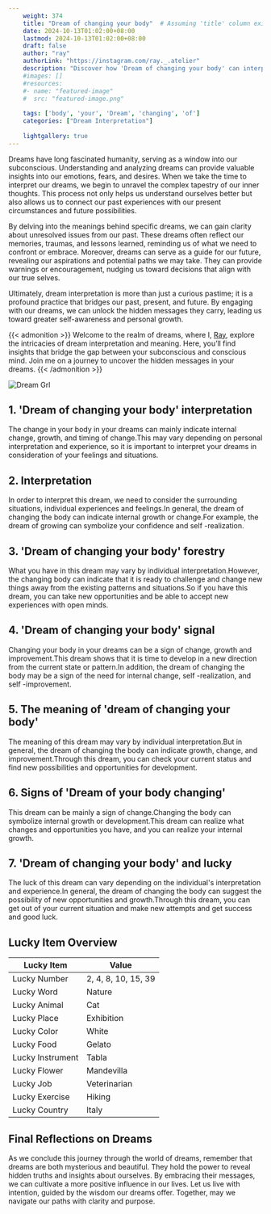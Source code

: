 ```yaml
---
    weight: 374
    title: "Dream of changing your body"  # Assuming 'title' column exists
    date: 2024-10-13T01:02:00+08:00
    lastmod: 2024-10-13T01:02:00+08:00
    draft: false
    author: "ray"
    authorLink: "https://instagram.com/ray._.atelier"
    description: "Discover how 'Dream of changing your body' can interpret your future and uncover its significant meanings in your life."
    #images: []
    #resources:
    #- name: "featured-image"
    #  src: "featured-image.png"
    
    tags: ['body', 'your', 'Dream', 'changing', 'of']
    categories: ["Dream Interpretation"]
    
    lightgallery: true
---
```

    
Dreams have long fascinated humanity, serving as a window into our subconscious. Understanding and analyzing dreams can provide valuable insights into our emotions, fears, and desires. When we take the time to interpret our dreams, we begin to unravel the complex tapestry of our inner thoughts. This process not only helps us understand ourselves better but also allows us to connect our past experiences with our present circumstances and future possibilities.

By delving into the meanings behind specific dreams, we can gain clarity about unresolved issues from our past. These dreams often reflect our memories, traumas, and lessons learned, reminding us of what we need to confront or embrace. Moreover, dreams can serve as a guide for our future, revealing our aspirations and potential paths we may take. They can provide warnings or encouragement, nudging us toward decisions that align with our true selves.

Ultimately, dream interpretation is more than just a curious pastime; it is a profound practice that bridges our past, present, and future. By engaging with our dreams, we can unlock the hidden messages they carry, leading us toward greater self-awareness and personal growth.

{{< admonition >}}
Welcome to the realm of dreams, where I, [Ray](https://instagram.com/ray._.atelier), explore the intricacies of dream interpretation and meaning. Here, you’ll find insights that bridge the gap between your subconscious and conscious mind. Join me on a journey to uncover the hidden messages in your dreams.
{{< /admonition >}}

![Dream Grl](https://cdn.pixabay.com/photo/2017/11/02/03/35/gothic-2910057_1280.jpg "Dream Grl")

## 1. 'Dream of changing your body' interpretation
The change in your body in your dreams can mainly indicate internal change, growth, and timing of change.This may vary depending on personal interpretation and experience, so it is important to interpret your dreams in consideration of your feelings and situations.

## 2. Interpretation
In order to interpret this dream, we need to consider the surrounding situations, individual experiences and feelings.In general, the dream of changing the body can indicate internal growth or change.For example, the dream of growing can symbolize your confidence and self -realization.

## 3. 'Dream of changing your body' forestry
What you have in this dream may vary by individual interpretation.However, the changing body can indicate that it is ready to challenge and change new things away from the existing patterns and situations.So if you have this dream, you can take new opportunities and be able to accept new experiences with open minds.

## 4. 'Dream of changing your body' signal
Changing your body in your dreams can be a sign of change, growth and improvement.This dream shows that it is time to develop in a new direction from the current state or pattern.In addition, the dream of changing the body may be a sign of the need for internal change, self -realization, and self -improvement.

## 5. The meaning of 'dream of changing your body'
The meaning of this dream may vary by individual interpretation.But in general, the dream of changing the body can indicate growth, change, and improvement.Through this dream, you can check your current status and find new possibilities and opportunities for development.

## 6. Signs of 'Dream of your body changing'
This dream can be mainly a sign of change.Changing the body can symbolize internal growth or development.This dream can realize what changes and opportunities you have, and you can realize your internal growth.

## 7. 'Dream of changing your body' and lucky
The luck of this dream can vary depending on the individual's interpretation and experience.In general, the dream of changing the body can suggest the possibility of new opportunities and growth.Through this dream, you can get out of your current situation and make new attempts and get success and good luck.

## Lucky Item Overview
| Lucky Item          | Value              |
|---------------|--------------------|
| Lucky Number        | 2, 4, 8, 10, 15, 39  |
| Lucky Word          | Nature |
| Lucky Animal        | Cat |
| Lucky Place         | Exhibition     |
| Lucky Color         | White     |
| Lucky Food          | Gelato      |
| Lucky Instrument    | Tabla |
| Lucky Flower        | Mandevilla    |
| Lucky Job           | Veterinarian       |
| Lucky Exercise      | Hiking  |
| Lucky Country       | Italy    |


##  Final Reflections on Dreams

As we conclude this journey through the world of dreams, remember that dreams are both mysterious and beautiful. They hold the power to reveal hidden truths and insights about ourselves. By embracing their messages, we can cultivate a more positive influence in our lives. Let us live with intention, guided by the wisdom our dreams offer. Together, may we navigate our paths with clarity and purpose.

